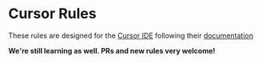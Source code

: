 # Cursor Rules

These rules are designed for the [Cursor IDE](https://cursor.com/) following their [documentation]([https://docs.cursor.com/context/rules])

**We're still learning as well. PRs and new rules very welcome!**
